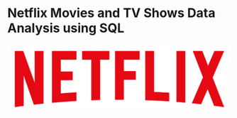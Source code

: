 # Netflix Movies and TV Shows Data Analysis using SQL
![netflixlogo](https://github.com/hemant7301/sql_netflix/blob/main/logo.png)
